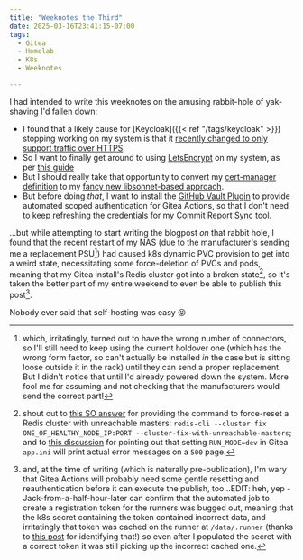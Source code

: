 ```yaml
---
title: "Weeknotes the Third"
date: 2025-03-16T23:41:15-07:00
tags:
  - Gitea
  - Homelab
  - K8s
  - Weeknotes

---
```

I had intended to write this weeknotes on the amusing rabbit-hole of yak-shaving I'd fallen down:
<!--more-->
* I found that a likely cause for [Keycloak]({{< ref "/tags/keycloak" >}}) stopping working on my system is that it [recently changed to only support traffic over HTTPS](https://github.com/keycloak/keycloak/issues/30977#issuecomment-2208679081).
* So I want to finally get around to using [LetsEncrypt](https://letsencrypt.org/) on my system, as per [this guide](https://adamtheautomator.com/letsencrypt-with-k3s-kubernetes/#Ensuring_Seamless_Certificate_Renewals_with_a_ClusterIssuer)
* But I should really take that opportunity to convert my [cert-manager definition](https://gitea.scubbo.org/scubbo/helm-charts/src/branch/main/app-of-apps/apps.yaml#L1-L27) to my [fancy new libsonnet-based approach](https://gitea.scubbo.org/scubbo/helm-charts/src/branch/main/app-of-apps/app-definitions.libsonnet).
* But before doing _that_, I want to install the [GitHub Vault Plugin](https://github.com/martinbaillie/vault-plugin-secrets-github) to provide automated scoped authentication for Gitea Actions, so that I don't need to keep refreshing the credentials for my [Commit Report Sync](https://gitea.scubbo.org/scubbo/commit-report-sync) tool.

...but while attempting to start writing the blogpost _on_ that rabbit hole, I found that the recent restart of my NAS (due to the manufacturer's sending me a replacement PSU[^wrong-molex]) had caused k8s dynamic PVC provision to get into a weird state, necessitating some force-deletion of PVCs and pods, meaning that my Gitea install's Redis cluster got into a broken state[^redis], so it's taken the better part of my entire weekend to even be able to publish this post[^publish].

Nobody ever said that self-hosting was easy 😝

[^wrong-molex]: which, irritatingly, turned out to have the wrong number of connectors, so I'll still need to keep using the current holdover one (which has the wrong form factor, so can't actually be installed _in_ the case but is sitting loose outside it in the rack) until they can send a proper replacement. But I didn't notice that until I'd already powered down the system. More fool me for assuming and not checking that the manufacturers would send the correct part!
[^redis]: shout out to [this SO answer](https://stackoverflow.com/a/63334594/1040915) for providing the command to force-reset a Redis cluster with unreachable masters: `redis-cli --cluster fix ONE_OF_HEALTHY_NODE_IP:PORT --cluster-fix-with-unreachable-masters`; and to [this discussion](https://forum.gitea.com/t/internal-server-error-500-on-site-administration-page/5347/14) for pointing out that setting `RUN_MODE=dev` in Gitea `app.ini` will print actual error messages on a `500` page.
[^publish]: and, at the time of writing (which is naturally pre-publication), I'm wary that Gitea Actions will probably need some gentle resetting and reauthentication before it can execute the publish, too...EDIT: heh, yep - Jack-from-a-half-hour-later can confirm that the automated job to create a registration token for the runners was bugged out, meaning that the k8s secret containing the token contained incorrect data, and irritatingly that token was cached on the runner at `/data/.runner` (thanks to [this post](https://gitea.com/gitea/act_runner/issues/550#issuecomment-824492) for identifying that!) so even after I populated the secret with a correct token it was still picking up the incorrect cached one.
<!--
Reminders of patterns you often forget:

Images:
![Alt-text](url "Caption")

Internal links:
[Link-text](\{\{< ref "/posts/name-of-post" >}})
(remove the slashes - this is so that the commented-out content will not prevent a built while editing)
-->
